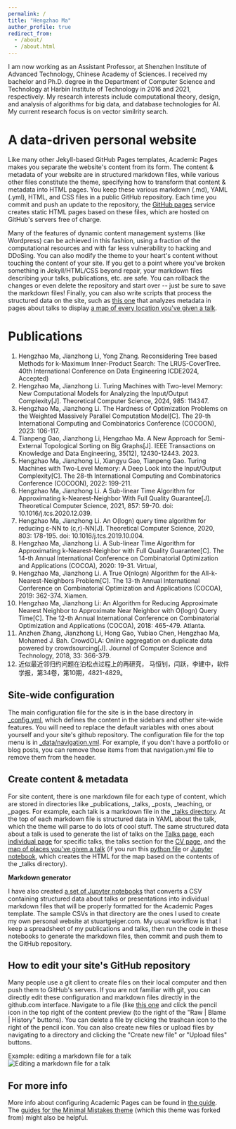 ```yaml
---
permalink: /
title: "Hengzhao Ma"
author_profile: true
redirect_from: 
  - /about/
  - /about.html
---
```


I am now working as an Assistant Professor, at Shenzhen Institute of Advanced Technology, Chinese Academy of Sciences. I received my bachelor and Ph.D. degree in the Department of Computer Science and Technology at Harbin Institute of Technology in 2016 and 2021, respectively. My research interests include computational theory, design, and analysis of algorithms for big data, and database technologies for AI. My current research focus is on vector similrity search.

A data-driven personal website
======
Like many other Jekyll-based GitHub Pages templates, Academic Pages makes you separate the website's content from its form. The content & metadata of your website are in structured markdown files, while various other files constitute the theme, specifying how to transform that content & metadata into HTML pages. You keep these various markdown (.md), YAML (.yml), HTML, and CSS files in a public GitHub repository. Each time you commit and push an update to the repository, the [GitHub pages](https://pages.github.com/) service creates static HTML pages based on these files, which are hosted on GitHub's servers free of charge.

Many of the features of dynamic content management systems (like Wordpress) can be achieved in this fashion, using a fraction of the computational resources and with far less vulnerability to hacking and DDoSing. You can also modify the theme to your heart's content without touching the content of your site. If you get to a point where you've broken something in Jekyll/HTML/CSS beyond repair, your markdown files describing your talks, publications, etc. are safe. You can rollback the changes or even delete the repository and start over -- just be sure to save the markdown files! Finally, you can also write scripts that process the structured data on the site, such as [this one](https://github.com/academicpages/academicpages.github.io/blob/master/talkmap.ipynb) that analyzes metadata in pages about talks to display [a map of every location you've given a talk](https://academicpages.github.io/talkmap.html).

Publications
======
1. Hengzhao Ma, Jianzhong Li, Yong Zhang. Reconsidering Tree based Methods for k-Maximum Inner-Product Search: The LRUS-CoverTree. 40th International Conference on Data Engineering ICDE2024, Accepted)
1. Hengzhao Ma, Jianzhong Li. Turing Machines with Two-level Memory: New Computational Models for Analyzing the Input/Output Complexity[J]. Theoretical Computer Science, 2024, 985: 114347. 
1. Hengzhao Ma, Jianzhong Li. The Hardness of Optimization Problems on the Weighted Massively Parallel Computation Model[C]. The 29-th International Computing and Combinatorics Conference (COCOON), 2023: 106-117. 
1. Tianpeng Gao, Jianzhong Li, Hengzhao Ma. A New Approach for Semi-External Topological Sorting on Big Graphs[J]. IEEE Transactions on Knowledge and Data Engineering, 35(12), 12430-12443. 2023. 
1. Hengzhao Ma, Jianzhong Li, Xiangyu Gao, Tianpeng Gao. Turing Machines with Two-Level Memory: A Deep Look into the Input/Output Complexity[C]. The 28-th International Computing and Combinatorics Conference (COCOON), 2022: 199-211. 
1. Hengzhao Ma, Jianzhong Li. A Sub-linear Time Algorithm for Approximating k-Nearest-Neighbor With Full Quality Guarantee[J]. Theoretical Computer Science, 2021, 857: 59-70. doi: 10.1016/j.tcs.2020.12.039.
1. Hengzhao Ma, Jianzhong Li. An O(logn) query time algorithm for reducing ε-NN to (c,r)-NN[J]. Theoretical Computer Science, 2020, 803: 178-195. doi: 10.1016/j.tcs.2019.10.004. 
1. Hengzhao Ma, Jianzhong Li. A Sub-linear Time Algorithm for Approximating k-Nearest-Neighbor with Full Quality Guarantee[C]. The 14-th Annual International Conference on Combinatorial Optimization and Applications (COCOA), 2020: 19-31. Virtual,
1. Hengzhao Ma, Jianzhong Li. A True O(nlogn) Algorithm for the All-k-Nearest-Neighbors Problem[C]. The 13-th Annual International Conference on Combinatorial Optimization and Applications (COCOA), 2019: 362-374. Xiamen.
1. Hengzhao Ma, Jianzhong Li: An Algorithm for Reducing Approximate Nearest Neighbor to Approximate Near Neighbor with O(logn) Query Time[C]. The 12-th Annual International Conference on Combinatorial Optimization and Applications (COCOA), 2018: 465-479. Atlanta.
1. Anzhen Zhang, Jianzhong Li, Hong Gao, Yubiao Chen, Hengzhao Ma, Mohamed J. Bah. CrowdOLA: Online aggregation on duplicate data powered by crowdsourcing[J]. Journal of Computer Science and Technology, 2018, 33: 366-379.
1. 近似最近邻归约问题在泊松点过程上的再研究， 马恒钊，闫跃，李建中，软件学报，第34卷，第10期，4821-4829。


Site-wide configuration
------
The main configuration file for the site is in the base directory in [_config.yml](https://github.com/academicpages/academicpages.github.io/blob/master/_config.yml), which defines the content in the sidebars and other site-wide features. You will need to replace the default variables with ones about yourself and your site's github repository. The configuration file for the top menu is in [_data/navigation.yml](https://github.com/academicpages/academicpages.github.io/blob/master/_data/navigation.yml). For example, if you don't have a portfolio or blog posts, you can remove those items from that navigation.yml file to remove them from the header. 

Create content & metadata
------
For site content, there is one markdown file for each type of content, which are stored in directories like _publications, _talks, _posts, _teaching, or _pages. For example, each talk is a markdown file in the [_talks directory](https://github.com/academicpages/academicpages.github.io/tree/master/_talks). At the top of each markdown file is structured data in YAML about the talk, which the theme will parse to do lots of cool stuff. The same structured data about a talk is used to generate the list of talks on the [Talks page](https://academicpages.github.io/talks), each [individual page](https://academicpages.github.io/talks/2012-03-01-talk-1) for specific talks, the talks section for the [CV page](https://academicpages.github.io/cv), and the [map of places you've given a talk](https://academicpages.github.io/talkmap.html) (if you run this [python file](https://github.com/academicpages/academicpages.github.io/blob/master/talkmap.py) or [Jupyter notebook](https://github.com/academicpages/academicpages.github.io/blob/master/talkmap.ipynb), which creates the HTML for the map based on the contents of the _talks directory).

**Markdown generator**

I have also created [a set of Jupyter notebooks](https://github.com/academicpages/academicpages.github.io/tree/master/markdown_generator
) that converts a CSV containing structured data about talks or presentations into individual markdown files that will be properly formatted for the Academic Pages template. The sample CSVs in that directory are the ones I used to create my own personal website at stuartgeiger.com. My usual workflow is that I keep a spreadsheet of my publications and talks, then run the code in these notebooks to generate the markdown files, then commit and push them to the GitHub repository.

How to edit your site's GitHub repository
------
Many people use a git client to create files on their local computer and then push them to GitHub's servers. If you are not familiar with git, you can directly edit these configuration and markdown files directly in the github.com interface. Navigate to a file (like [this one](https://github.com/academicpages/academicpages.github.io/blob/master/_talks/2012-03-01-talk-1.md) and click the pencil icon in the top right of the content preview (to the right of the "Raw | Blame | History" buttons). You can delete a file by clicking the trashcan icon to the right of the pencil icon. You can also create new files or upload files by navigating to a directory and clicking the "Create new file" or "Upload files" buttons. 

Example: editing a markdown file for a talk
![Editing a markdown file for a talk](/images/editing-talk.png)

For more info
------
More info about configuring Academic Pages can be found in [the guide](https://academicpages.github.io/markdown/). The [guides for the Minimal Mistakes theme](https://mmistakes.github.io/minimal-mistakes/docs/configuration/) (which this theme was forked from) might also be helpful.
